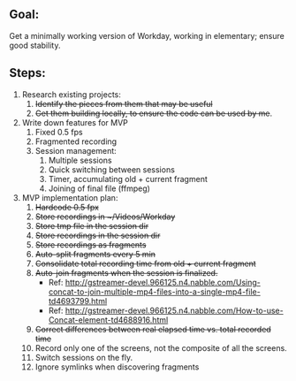## Goal:

Get a minimally working version of Workday, working in elementary; ensure good stability.

## Steps:

1. Research existing projects:
    1. ~~Identify the pieces from them that may be useful~~
    2. ~~Get them building locally, to ensure the code can be used by me~~.
2. Write down features for MVP
    1. Fixed 0.5 fps
    2. Fragmented recording
    3. Session management:
        1. Multiple sessions
        2. Quick switching between sessions
        3. Timer, accumulating old + current fragment
        4. Joining of final file (ffmpeg)
3. MVP implementation plan:
    1. ~~Hardcode 0.5 fpx~~
    2. ~~Store recordings in \~/Videos/Workday~~
    2. ~~Store tmp file in the session dir~~
    3. ~~Store recordings in the session dir~~
    4. ~~Store recordings as fragments~~
    5. ~~Auto-split fragments every 5 min~~
    6. ~~Consolidate total recording time from old + current fragment~~
    7. ~~Auto-join fragments when the session is finalized.~~
        * Ref: http://gstreamer-devel.966125.n4.nabble.com/Using-concat-to-join-multiple-mp4-files-into-a-single-mp4-file-td4693799.html
        * Ref: http://gstreamer-devel.966125.n4.nabble.com/How-to-use-Concat-element-td4688916.html
    8. ~~Correct differences between real elapsed time vs. total recorded time~~
    9. Record only one of the screens, not the composite of all the screens.
    10. Switch sessions on the fly.
    11. Ignore symlinks when discovering fragments
